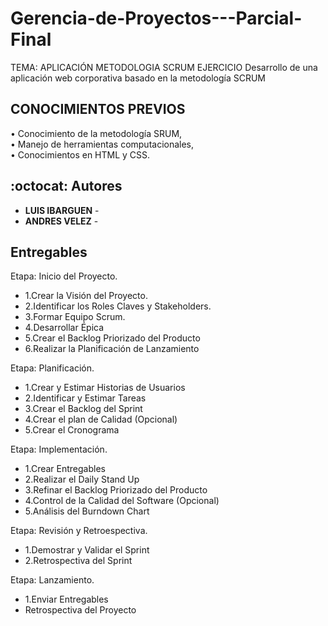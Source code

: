 # Gerencia-de-Proyectos---Parcial-Final
TEMA: APLICACIÓN METODOLOGIA SCRUM EJERCICIO Desarrollo de una aplicación web corporativa basado en la metodología SCRUM 
## CONOCIMIENTOS PREVIOS     
• Conocimiento de la metodología SRUM,      
• Manejo de herramientas computacionales,      
• Conocimientos en HTML y CSS.

## :octocat: Autores
* **LUIS IBARGUEN** - 
* **ANDRES VELEZ** - 


## Entregables
Etapa: Inicio del Proyecto.

- 1.Crear la Visión del Proyecto.
- 2.Identificar los Roles Claves y Stakeholders.
- 3.Formar Equipo Scrum.
- 4.Desarrollar Épica
- 5.Crear el Backlog Priorizado del Producto
- 6.Realizar la Planificación de Lanzamiento

Etapa: Planificación.

- 1.Crear y Estimar Historias de Usuarios
- 2.Identificar y Estimar Tareas
- 3.Crear el Backlog del Sprint
- 4.Crear el plan de Calidad (Opcional)
- 5.Crear el Cronograma

Etapa: Implementación.

- 1.Crear Entregables
- 2.Realizar el Daily Stand Up
- 3.Refinar el Backlog Priorizado del Producto
- 4.Control de la Calidad del Software (Opcional)
- 5.Análisis del Burndown Chart

Etapa: Revisión y Retroespectiva.

- 1.Demostrar y Validar el Sprint
- 2.Retrospectiva del Sprint

Etapa: Lanzamiento.

- 1.Enviar Entregables
- Retrospectiva del Proyecto
